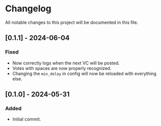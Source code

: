 # Changelog
All notable changes to this project will be documented in this file.

## [0.1.1] - 2024-06-04

### Fixed
- Now correctly logs when the next VC will be posted.
- Votes with spaces are now properly recognized.
- Changing the `min_delay` in config will now be reloaded with everything else.

## [0.1.0] - 2024-05-31

### Added
- Initial commit.